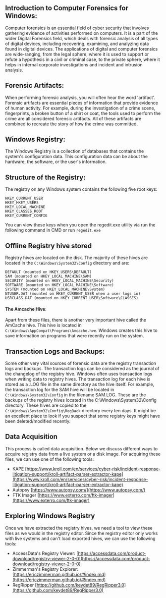 ## Introduction to Computer Forensics for Windows:

Computer forensics is an essential field of cyber security that involves gathering evidence of activities performed on computers. It is a part of the wider Digital Forensics field, which deals with forensic analysis of all types of digital devices, including recovering, examining, and analyzing data found in digital devices. The applications of digital and computer forensics are wide-ranging, from the legal sphere, where it is used to support or refute a hypothesis in a civil or criminal case, to the private sphere, where it helps in internal corporate investigations and incident and intrusion analysis.


## Forensic Artifacts:

When performing forensic analysis, you will often hear the word 'artifact'. Forensic artifacts are essential pieces of information that provide evidence of human activity. For example, during the investigation of a crime scene, fingerprints, a broken button of a shirt or coat, the tools used to perform the crime are all considered forensic artifacts. All of these artifacts are combined to recreate the story of how the crime was committed. 

## Windows Registry:

The Windows Registry is a collection of databases that contains the system's configuration data. This configuration data can be about the hardware, the software, or the user's information.

## Structure of the Registry:

The registry on any Windows system contains the following five root keys:
```
HKEY_CURRENT_USER
HKEY_HKEY_USERS
HKEY_LOCAL_MACHINE
HKEY_CLASSES_ROOT
HKEY_CURRENT_CONFIG
```

You can view these keys when you open the regedit.exe utility via run the following command in CMD or run 
``` regedit.exe ```

## Offline Registry hive stored 
Registry hives are located on the disk. The majority of these hives are located in the ``` C:\Windows\System32\Config ``` directory and are:

```
DEFAULT (mounted on HKEY_USERS\DEFAULT)
SAM (mounted on HKEY_LOCAL_MACHINE\SAM)
SECURITY (mounted on HKEY_LOCAL_MACHINE\Security)
SOFTWARE (mounted on HKEY_LOCAL_MACHINE\Software)
SYSTEM (mounted on HKEY_LOCAL_MACHINE\System)
NTUSER.DAT (mounted on HKEY_CURRENT_USER when a user logs in)
USRCLASS.DAT (mounted on HKEY_CURRENT_USER\Software\CLASSES)
```

#### The Amcache Hive:
Apart from these files, there is another very important hive called the AmCache hive. This hive is located in ``` C:\Windows\AppCompat\Programs\Amcache.hve ```. Windows creates this hive to save information on programs that were recently run on the system.

## Transaction Logs and Backups:
Some other very vital sources of forensic data are the registry transaction logs and backups. The transaction logs can be considered as the journal of the changelog of the registry hive. Windows often uses transaction logs when writing data to registry hives. The transaction log for each hive is stored as a .LOG file in the same directory as the hive itself. For example, the transaction log for the SAM hive will be located in ``` C:\Windows\System32\Config ``` in the filename SAM.LOG.
These are the backups of the registry hives located in the C:\Windows\System32\Config directory. These hives are copied to the ``` C:\Windows\System32\Config\RegBack ```  directory every ten days. It might be an excellent place to look if you suspect that some registry keys might have been deleted/modified recently.

## Data Acquisition
This process is called data acquisition. Below we discuss different ways to acquire registry data from a live system or a disk image. 
For acquiring these files, we can use one of the following tools:
* KAPE [https://www.kroll.com/en/services/cyber-risk/incident-response-litigation-support/kroll-artifact-parser-extractor-kape](https://www.kroll.com/en/services/cyber-risk/incident-response-litigation-support/kroll-artifact-parser-extractor-kape)
* Autopsy [https://www.autopsy.com/](https://www.autopsy.com/)
* FTK Imager [https://www.exterro.com/ftk-imager](https://www.exterro.com/ftk-imager)

## Exploring Windows Registry
Once we have extracted the registry hives, we need a tool to view these files as we would in the registry editor. Since the registry editor only works with live systems and can't load exported hives, we can use the following tools:
* AccessData's Registry Viewer: [https://accessdata.com/product-download/registry-viewer-2-0-0](https://accessdata.com/product-download/registry-viewer-2-0-0)
* Zimmerman's Registry Explorer: [https://ericzimmerman.github.io/#!index.md](https://ericzimmerman.github.io/#!index.md)
* RegRipper [https://github.com/keydet89/RegRipper3.0](https://github.com/keydet89/RegRipper3.0)


